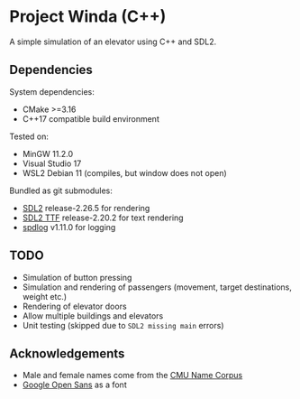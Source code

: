 # Project Winda (C++)

A simple simulation of an elevator using C++ and SDL2.

## Dependencies

System dependencies:

- CMake >=3.16
- C++17 compatible build environment

Tested on:
- MinGW 11.2.0
- Visual Studio 17
- WSL2 Debian 11 (compiles, but window does not open)

Bundled as git submodules:

- [SDL2](https://github.com/libsdl-org/SDL) release-2.26.5 for rendering
- [SDL2 TTF](https://github.com/libsdl-org/SDL_ttf) release-2.20.2 for text rendering
- [spdlog](https://github.com/gabime/spdlog) v1.11.0 for logging

## TODO

- Simulation of button pressing
- Simulation and rendering of passengers (movement, target destinations, weight etc.)
- Rendering of elevator doors
- Allow multiple buildings and elevators
- Unit testing (skipped due to `SDL2 missing main` errors)

## Acknowledgements

- Male and female names come from
  the [CMU Name Corpus](https://www.cs.cmu.edu/Groups/AI/util/areas/nlp/corpora/names/0.html)
- [Google Open Sans](https://fonts.google.com/specimen/Open+Sans) as a font
